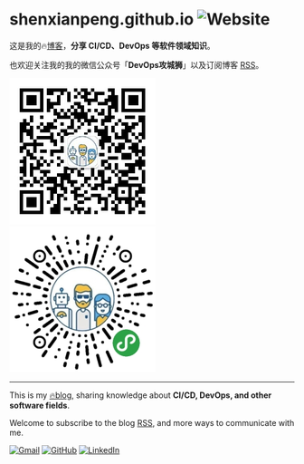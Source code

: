 # shenxianpeng.github.io ![Website](https://img.shields.io/website?url=https%3A%2F%2Fshenxianpeng.github.io%2F)


这是我的🔥[博客](https://shenxianpeng.github.io/)，**分享 CI/CD、DevOps 等软件领域知识**。

也欢迎关注我的我的微信公众号「**DevOps攻城狮**」以及订阅博客 [RSS](https://shenxianpeng.github.io/atom.xml)。

![微信公众号二维码](about/index/qrcode.jpg) ![博客小程序二维码](about/index/qrcode_applet.jpg)

---

This is my [🔥blog](https://shenxianpeng.github.io/), sharing knowledge about **CI/CD, DevOps, and other software fields**.

Welcome to subscribe to the blog [RSS](https://shenxianpeng.github.io/atom.xml), and more ways to communicate with me.

<a href="mailto:xianpeng.shen@gmail.com"><img alt="Gmail" title="Gmail" height="32" width="32" src="https://raw.githubusercontent.com/shenxianpeng/shenxianpeng/master/assets/gmail.svg"></a>
<a href="https://github.com/shenxianpeng"><img alt="GitHub" title="GitHub" height="32" width="32" src="https://raw.githubusercontent.com/shenxianpeng/shenxianpeng/master/assets/github.svg"></a>
<a href="https://www.linkedin.com/in/xianpeng-shen/"><img alt="LinkedIn" title="LinkedIn" height="32" width="32" src="https://raw.githubusercontent.com/shenxianpeng/shenxianpeng/master/assets/linkedin.svg"></a>